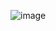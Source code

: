 ![image](https://github.com/smitninawe1234/practical8/assets/131874485/bb4ade75-eadb-4bba-b4f8-b47fb23f95ac)
